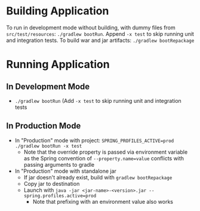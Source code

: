 
# Building Application #
To run in development mode without building, with dummy files from `src/test/resources`: `./gradlew bootRun`. Append `-x test` to skip running unit and integration tests.
To build war and jar artifacts: `./gradlew bootRepackage`


# Running Application #
## In Development Mode ##
+ `./gradlew bootRun` (Add `-x test` to skip running unit and integration tests

## In Production Mode ##
+ In "Production" mode with project: `SPRING_PROFILES_ACTIVE=prod ./gradlew bootRun -x test`
  + Note that the override property is passed via environment variable as the Spring convention of `--property.name=value` conflicts with passing arguments to gradle
+ In "Production" mode with standalone jar
  + If jar doesn't already exist, build with `gradlew bootRepackage`
  + Copy jar to destination
  + Launch with `java -jar <jar-name>-<version>.jar --spring.profiles.active=prod`
    + Note that prefixing with an environment value also works
